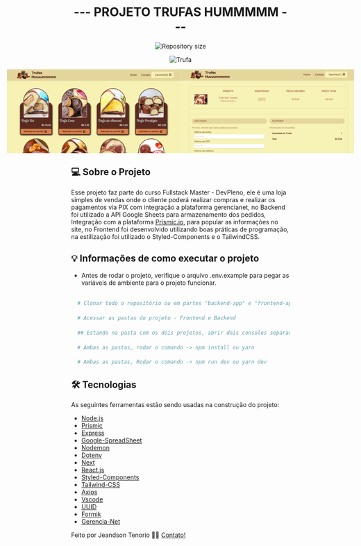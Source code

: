 <h1 align="center">
   --- PROJETO TRUFAS HUMMMMM ---
</h1>

<p align="center">
  <img alt="Repository size" src="https://img.shields.io/static/v1?label=Last%20commit&message=December&color=yellowgreen&style=for-the-badge&logo=Slack">
</p>

<p align="center" style="display: flex; align-items: flex-start; justify-content: center;">
  <img alt="Trufa" title="#Trufa" src="https://raw.githubusercontent.com/jeandsontb/ProjetoGerencianet/main/screen/Shoop.gif" width="auto">  
</p>

<p align="center" style="display: flex; align-items: flex-start; justify-content: center;">
  <img alt="Trufa" title="#Trufa" src="https://raw.githubusercontent.com/jeandsontb/ProjetoGerencianet/main/screen/trufa00.png" width="400px">
  <img alt="Trufa" title="#Trufa" src="https://raw.githubusercontent.com/jeandsontb/ProjetoGerencianet/main/screen/trufa01.png" width="400px">
</p>

## 💻 Sobre o Projeto

Esse projeto faz parte do curso Fullstack Master - DevPleno, ele é uma loja simples de vendas onde o cliente poderá realizar compras e realizar os pagamentos via PIX com integração a plataforma gerencianet, no Backend foi utilizado a API Google Sheets para armazenamento dos pedidos, Integração com a plataforma [Prismic.io][prismic], para popular as informações no site, no Frontend foi desenvolvido utilizando boas práticas de programação, na estilização foi utilizado o Styled-Components e o TailwindCSS.

## 💡 Informações de como executar o projeto

* Antes de rodar o projeto, verifique o arquivo .env.example para pegar as variáveis de ambiente para o projeto funcionar.

```bash

  # Clonar todo o repositório ou em partes "backend-app" e "frontend-app"

  # Acessar as pastas do projeto - Frontend e Backend

  ## Estando na pasta com os dois projetos, abrir dois consoles separados, um para acessar a pasta shop-backend e no outro console shop-frontend
  
  # Ambas as pastas, rodar o comando -> npm install ou yarn 

  # Ambas as pastas, Rodar o comando -> npm run dev ou yarn dev

```

## 🛠 Tecnologias

As seguintes ferramentas estão sendo usadas na construção do projeto:

- [Node.js][nodejs]
- [Prismic][prismic]
- [Express][express]
- [Google-SpreadSheet][apisheet]
- [Nodemon][nodemon]
- [Dotenv][dotenv]
- [Next][next]
- [React.js][react]
- [Styled-Components][styled]
- [Tailwind-CSS][tailwind]
- [Axios][axios]
- [Vscode][vscode]
- [UUID][uuid]
- [Formik][formik]
- [Gerencia-Net][gerencia]

Feito por Jeandson Tenorio 👋🏽 [Contato!](https://www.linkedin.com/in/jeandson/)

[react]: https://pt-br.reactjs.org/
[styled]: https://styled-components.com/
[nodejs]: https://nodejs.org/
[express]: https://expressjs.com/pt-br/
[Vscode]: https://code.visualstudio.com/
[nodemon]: https://www.npmjs.com/package/nodemon
[apisheet]: https://cloud.google.com/
[uuid]: https://www.npmjs.com/package/uuid
[dotenv]: https://www.npmjs.com/package/dotenv
[next]: https://nextjs.org/
[tailwind]: https://tailwindcss.com/
[axios]: https://www.npmjs.com/package/axios
[prismic]: https://prismic.io/
[formik]: https://formik.org/docs/overview
[gerencia]: https://gerencianet.com.br/